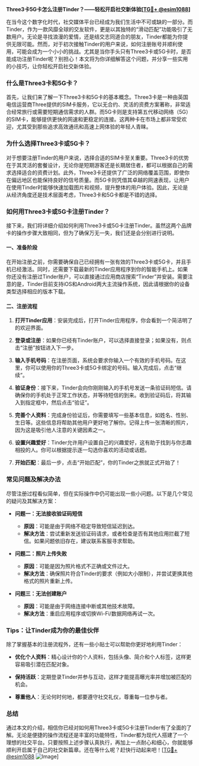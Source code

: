 **Three3卡5G卡怎么注册Tinder？——轻松开启社交新体验[[TG💪+ @esim1088](https://t.me/s/esim1088)]**

在当今这个数字化时代，社交媒体平台已经成为我们生活中不可或缺的一部分。而Tinder，作为一款风靡全球的交友软件，更是以其独特的“滑动匹配”功能吸引了无数用户。无论是寻找浪漫的爱情，还是结交志同道合的朋友，Tinder都能为你提供无限可能。然而，对于初次接触Tinder的用户来说，如何注册账号并顺利使用，可能会成为一个小小的挑战。尤其是当你手头只有Three3卡或5G卡时，是否能成功注册Tinder呢？别担心！本文将为你详细解答这个问题，并分享一些实用的小技巧，让你轻松开启社交新体验。

### **什么是Three3卡和5G卡？**
首先，让我们来了解一下Three3卡和5G卡的基本概念。Three3卡是一种由英国电信运营商Three提供的SIM卡服务，它以无合约、灵活的资费方案著称，非常适合经常旅行或需要短期通信需求的人群。而5G卡则是支持第五代移动网络（5G）的SIM卡，能够提供更快的网速和更稳定的连接。这两种卡在市场上都非常受欢迎，尤其受到那些追求高效通讯和高速上网体验的年轻人青睐。

### **为什么选择Three3卡或5G卡？**
对于想要注册Tinder的用户来说，选择合适的SIM卡至关重要。Three3卡的优势在于其灵活的套餐设计，无论你是短期游客还是长期居住者，都可以根据自己的需求选择适合的资费计划。此外，Three3卡还提供了广泛的网络覆盖范围，即使你在偏远地区也能保持良好的信号质量。而5G卡则凭借其卓越的网速表现，让用户在使用Tinder时能够快速加载图片和视频，提升整体的用户体验。因此，无论是从经济角度还是技术层面考虑，Three3卡和5G卡都是不错的选择。

### **如何用Three3卡或5G卡注册Tinder？**
接下来，我们将详细介绍如何利用Three3卡或5G卡注册Tinder。虽然这两个品牌卡的操作步骤大致相同，但为了确保万无一失，我们还是会分别进行说明。

#### **一、准备阶段**
在开始注册之前，你需要确保自己已经拥有一张有效的Three3卡或5G卡，并且手机已经激活。同时，还需要下载最新的Tinder应用程序到你的智能手机上。如果你还没有注册过Tinder账户，可以直接通过应用商店搜索“Tinder”并安装。需要注意的是，Tinder目前支持iOS和Android两大主流操作系统，因此请根据你的设备类型选择相应的版本下载。

#### **二、注册流程**
1. **打开Tinder应用**：安装完成后，打开Tinder应用程序，你会看到一个简洁明了的欢迎界面。
   
2. **登录或注册**：如果你已经有Tinder账户，可以选择直接登录；如果没有，则点击“注册”按钮进入下一步。

3. **输入手机号码**：在注册页面，系统会要求你输入一个有效的手机号码。在这里，你可以使用你的Three3卡或5G卡绑定的号码。输入完成后，点击“继续”。

4. **验证身份**：接下来，Tinder会向你刚刚输入的手机号发送一条验证码短信。请确保你的手机处于正常工作状态，并等待短信的到来。收到验证码后，将其输入到指定框中，然后点击“验证”。

5. **完善个人资料**：完成身份验证后，你需要填写一些基本信息，如姓名、性别、生日等。这些信息将帮助其他用户更好地了解你。记得上传一张清晰的照片，因为这是吸引他人注意的关键因素之一。

6. **设置兴趣爱好**：Tinder允许用户设置自己的兴趣爱好，这有助于找到与你志趣相投的人。你可以根据提示逐一勾选你喜欢的活动或话题。

7. **开始匹配**：最后一步，点击“开始匹配”，你的Tinder之旅就正式开始了！

### **常见问题及解决办法**
尽管注册过程看似简单，但在实际操作中仍可能出现一些小问题。以下是几个常见的疑问及其解决方案：

- **问题一：无法接收验证码短信**
  - **原因**：可能是由于网络不稳定导致短信延迟到达。
  - **解决方法**：尝试重新发送验证码请求，或者检查是否有其他应用拦截了短信。如果问题依旧存在，建议联系客服寻求帮助。

- **问题二：照片上传失败**
  - **原因**：可能是因为照片格式不正确或文件过大。
  - **解决方法**：确保照片符合Tinder的要求（例如大小限制），并尝试更换其他格式的照片重新上传。

- **问题三：无法创建账户**
  - **原因**：可能是由于网络连接中断或其他技术故障。
  - **解决方法**：重启应用程序或切换Wi-Fi/数据网络再试一次。

### **Tips：让Tinder成为你的最佳伙伴**
除了掌握基本的注册流程外，还有一些小贴士可以帮助你更好地利用Tinder：

- **优化个人资料**：精心设计你的个人资料，包括头像、简介和个人标签，这样更容易吸引潜在匹配对象。
  
- **保持活跃**：定期登录Tinder并参与互动，这样才能提高曝光率并增加被匹配的机会。

- **尊重他人**：无论何时何地，都要遵守社交礼仪，尊重每一位参与者。

### **总结**
通过本文的介绍，相信你已经对如何用Three3卡或5G卡注册Tinder有了全面的了解。无论是便捷的操作流程还是丰富的功能特性，Tinder都为现代人搭建了一个理想的社交平台。只要按照上述步骤认真执行，再加上一点耐心和细心，你就能够顺利开启属于自己的社交新篇章。还在等什么呢？赶快行动起来吧！[[TG💪+ @esim1088](https://t.me/s/esim1088) ![Image](https://i.postimg.cc/4NQfJmqS/Snipaste-2025-05-13-00-14-12.png)]
